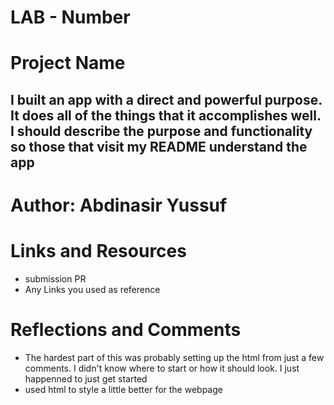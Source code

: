 # LAB - Number
# Project Name
## I built an app with a direct and powerful purpose. It does all of the things that it accomplishes well. I should describe the purpose and functionality so those that visit my README understand the app

# Author: Abdinasir Yussuf
# Links and Resources
- submission PR
- Any Links you used as reference
# Reflections and Comments
- The hardest part of this was probably setting up the html from just a few comments. I didn't know where to start or how it should look. I just happenned to just get started
- used html to style a little better for the webpage 
